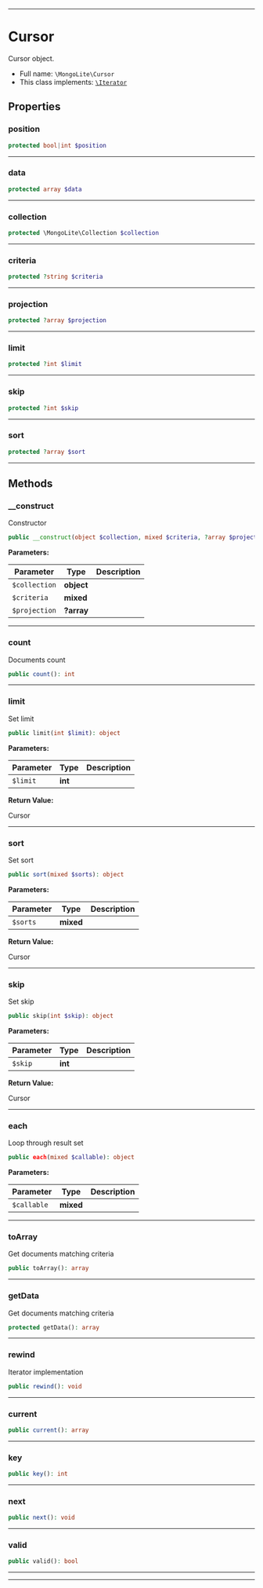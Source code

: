 ***

# Cursor

Cursor object.

* Full name: `\MongoLite\Cursor`
* This class implements:
  [`\Iterator`](../Iterator.md)

## Properties

### position

```php
protected bool|int $position
```

***

### data

```php
protected array $data
```

***

### collection

```php
protected \MongoLite\Collection $collection
```

***

### criteria

```php
protected ?string $criteria
```

***

### projection

```php
protected ?array $projection
```

***

### limit

```php
protected ?int $limit
```

***

### skip

```php
protected ?int $skip
```

***

### sort

```php
protected ?array $sort
```

***

## Methods

### __construct

Constructor

```php
public __construct(object $collection, mixed $criteria, ?array $projection = null): mixed
```

**Parameters:**

| Parameter | Type | Description |
|-----------|------|-------------|
| `$collection` | **object** |  |
| `$criteria` | **mixed** |  |
| `$projection` | **?array** |  |

***

### count

Documents count

```php
public count(): int
```

***

### limit

Set limit

```php
public limit(int $limit): object
```

**Parameters:**

| Parameter | Type | Description |
|-----------|------|-------------|
| `$limit` | **int** |  |

**Return Value:**

Cursor



***

### sort

Set sort

```php
public sort(mixed $sorts): object
```

**Parameters:**

| Parameter | Type | Description |
|-----------|------|-------------|
| `$sorts` | **mixed** |  |

**Return Value:**

Cursor



***

### skip

Set skip

```php
public skip(int $skip): object
```

**Parameters:**

| Parameter | Type | Description |
|-----------|------|-------------|
| `$skip` | **int** |  |

**Return Value:**

Cursor



***

### each

Loop through result set

```php
public each(mixed $callable): object
```

**Parameters:**

| Parameter | Type | Description |
|-----------|------|-------------|
| `$callable` | **mixed** |  |

***

### toArray

Get documents matching criteria

```php
public toArray(): array
```

***

### getData

Get documents matching criteria

```php
protected getData(): array
```

***

### rewind

Iterator implementation

```php
public rewind(): void
```

***

### current

```php
public current(): array
```

***

### key

```php
public key(): int
```

***

### next

```php
public next(): void
```

***

### valid

```php
public valid(): bool
```

***


***

